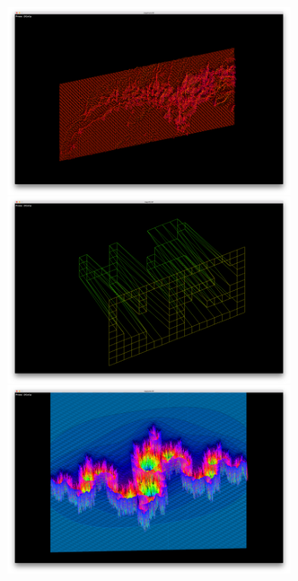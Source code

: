 ![a:](https://github.com/Ultraparalon/FDF/raw/master/screenshots/scr1.png)
![a:](https://github.com/Ultraparalon/FDF/raw/master/screenshots/scr2.png)
![a:](https://github.com/Ultraparalon/FDF/raw/master/screenshots/scr3.png)
